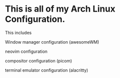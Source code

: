 # This is all of my Arch Linux Configuration.

This includes

Window manager configuration (awesomeWM)

neovim configuration

compositor configuration (picom)

terminal emulator configuration (alacritty)

